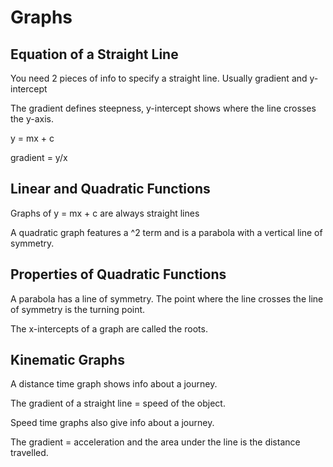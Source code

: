 # Graphs

## Equation of a Straight Line

You need 2 pieces of info to specify a straight line.
Usually gradient and y-intercept

The gradient defines steepness, y-intercept shows where the line crosses the y-axis.

y = mx + c

gradient = y/x

## Linear and Quadratic Functions

Graphs of y = mx + c are always straight lines

A quadratic graph features a ^2 term and is a parabola with a vertical line of symmetry.

## Properties of Quadratic Functions

A parabola has a line of symmetry. The point where the line crosses the line of symmetry is the turning point.

The x-intercepts of a graph are called the roots.

## Kinematic Graphs

A distance time graph shows info about a journey.

The gradient of a straight line = speed of the object.

Speed time graphs also give info about a journey.

The gradient = acceleration and the area under the line is the distance travelled.
